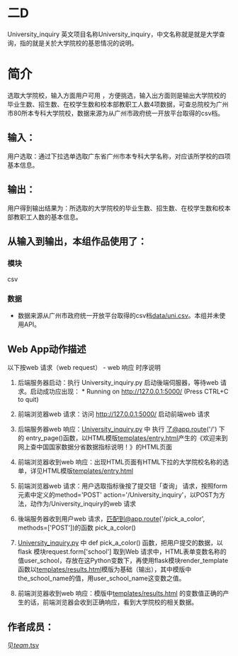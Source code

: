 # 二D

University_inquiry
英文项目名称University_inquiry，中文名称就是就是大学查询，指的就是关於大学院校的基恩情况的说明。


# 简介 
选取大学院校，输入方面用户可用 ，方便挑选，输入出方面则是输出大学院校的毕业生数、招生数、在校学生数和校本部教职工人数4项数据，可查总院校为广州市80所本专科大学院校，数据来源为从广州市政府统一开放平台取得的csv档。



## 输入：
用户选取：通过下拉选单选取广东省广州市本专科大学名称，对应该所学校的四项基本信息。
## 输出：
用户得到输出结果为：所选取的大学院校的毕业生数、招生数、在校学生数和校本部教职工人数的基本信息。 

## 从输入到输出，本组作品使用了：
### 模块
csv
### 数据
* 数据来源从广州市政府统一开放平台取得的csv档[data/uni.csv](data/uni.csv)。本组并未使用API。

## Web App动作描述

以下按web 请求（web request） - web 响应 时序说明

1. 后端服务器启动：执行 University_inquiry.py 启动後端伺服器，等待web 请求。启动成功应出现：  * Running on http://127.0.0.1:5000/ (Press CTRL+C to quit)

2. 前端浏览器web 请求：访问 http://127.0.0.1:5000/ 启动前端web 请求

3. 后端服务器web 响应：[University_inquiry.py](University_inquiry.py) 中 执行 了@app.route('/') 下的 entry_page()函数，以HTML模版[templates/entry.html](templates/entry.html)产生的《欢迎来到网上查中国国家数据分省数据指标说明！》的HTML页面

4. 前端浏览器收到web 响应：出现HTML页面有HTML下拉的大学院校名称的选单，详见HTML模版[templates/entry.html](templates/entry.html)

5. 前端浏览器web 请求：用户选取指标後按了提交钮「查询」 请求，按照form元素中定义的method='POST' action='/University_inquiry'，以POST为方法，动作为/University_inquiry的web 请求

6. 後端服务器收到用户web 请求，匹配到@app.route('/pick_a_color', methods=['POST'])的函数 pick_a_color() 

7. [University_inquiry.py](University_inquiry.py) 中 def pick_a_color() 函数，把用户提交的数据，以flask 模块request.form['school']	取到Web 请求中，HTML表单变数名称的值user_school，存放在这Python变数下，再使用flask模块render_template 函数以[templates/results.html](templates/results.html)模版为基础（输出），其中模版中the_school_name的值，用user_school_name这变数之值。

8. 前端浏览器收到web 响应：模版中[templates/results.html](templates/results.html) 的变数值正确的产生的话，前端浏览器会收到正确响应，看到大学院校的相关数据。

## 作者成员：
见[_team_.tsv](_team_/_team_.tsv)
